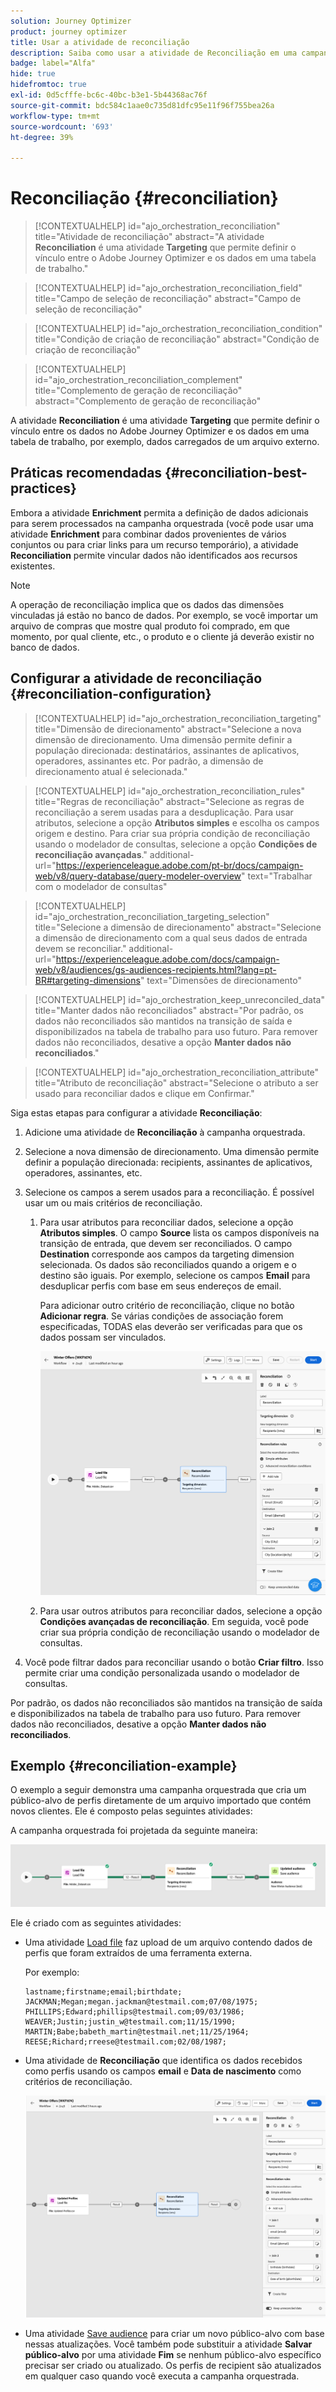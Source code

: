 ```yaml
---
solution: Journey Optimizer
product: journey optimizer
title: Usar a atividade de reconciliação
description: Saiba como usar a atividade de Reconciliação em uma campanha orquestrada
badge: label="Alfa"
hide: true
hidefromtoc: true
exl-id: 0d5cfffe-bc6c-40bc-b3e1-5b44368ac76f
source-git-commit: bdc584c1aae0c735d81dfc95e11f96f755bea26a
workflow-type: tm+mt
source-wordcount: '693'
ht-degree: 39%

---
```


# Reconciliação {#reconciliation}

>[!CONTEXTUALHELP]
>id="ajo_orchestration_reconciliation"
>title="Atividade de reconciliação"
>abstract="A atividade **Reconciliation** é uma atividade **Targeting** que permite definir o vínculo entre o Adobe Journey Optimizer e os dados em uma tabela de trabalho."

>[!CONTEXTUALHELP]
>id="ajo_orchestration_reconciliation_field"
>title="Campo de seleção de reconciliação"
>abstract="Campo de seleção de reconciliação"

>[!CONTEXTUALHELP]
>id="ajo_orchestration_reconciliation_condition"
>title="Condição de criação de reconciliação"
>abstract="Condição de criação de reconciliação"

>[!CONTEXTUALHELP]
>id="ajo_orchestration_reconciliation_complement"
>title="Complemento de geração de reconciliação"
>abstract="Complemento de geração de reconciliação"

A atividade **Reconciliation** é uma atividade **Targeting** que permite definir o vínculo entre os dados no Adobe Journey Optimizer e os dados em uma tabela de trabalho, por exemplo, dados carregados de um arquivo externo.

## Práticas recomendadas {#reconciliation-best-practices}

Embora a atividade **Enrichment** permita a definição de dados adicionais para serem processados na campanha orquestrada (você pode usar uma atividade **Enrichment** para combinar dados provenientes de vários conjuntos ou para criar links para um recurso temporário), a atividade **Reconciliation** permite vincular dados não identificados aos recursos existentes.

>[!NOTE]
>A operação de reconciliação implica que os dados das dimensões vinculadas já estão no banco de dados.  Por exemplo, se você importar um arquivo de compras que mostre qual produto foi comprado, em que momento, por qual cliente, etc., o produto e o cliente já deverão existir no banco de dados.

## Configurar a atividade de reconciliação {#reconciliation-configuration}

>[!CONTEXTUALHELP]
>id="ajo_orchestration_reconciliation_targeting"
>title="Dimensão de direcionamento"
>abstract="Selecione a nova dimensão de direcionamento. Uma dimensão permite definir a população direcionada: destinatários, assinantes de aplicativos, operadores, assinantes etc. Por padrão, a dimensão de direcionamento atual é selecionada."

>[!CONTEXTUALHELP]
>id="ajo_orchestration_reconciliation_rules"
>title="Regras de reconciliação"
>abstract="Selecione as regras de reconciliação a serem usadas para a desduplicação. Para usar atributos, selecione a opção **Atributos simples** e escolha os campos origem e destino. Para criar sua própria condição de reconciliação usando o modelador de consultas, selecione a opção **Condições de reconciliação avançadas**."
>additional-url="https://experienceleague.adobe.com/pt-br/docs/campaign-web/v8/query-database/query-modeler-overview" text="Trabalhar com o modelador de consultas"

>[!CONTEXTUALHELP]
>id="ajo_orchestration_reconciliation_targeting_selection"
>title="Selecione a dimensão de direcionamento"
>abstract="Selecione a dimensão de direcionamento com a qual seus dados de entrada devem se reconciliar."
>additional-url="https://experienceleague.adobe.com/docs/campaign-web/v8/audiences/gs-audiences-recipients.html?lang=pt-BR#targeting-dimensions" text="Dimensões de direcionamento"

>[!CONTEXTUALHELP]
>id="ajo_orchestration_keep_unreconciled_data"
>title="Manter dados não reconciliados"
>abstract="Por padrão, os dados não reconciliados são mantidos na transição de saída e disponibilizados na tabela de trabalho para uso futuro. Para remover dados não reconciliados, desative a opção **Manter dados não reconciliados**."

>[!CONTEXTUALHELP]
>id="ajo_orchestration_reconciliation_attribute"
>title="Atributo de reconciliação"
>abstract="Selecione o atributo a ser usado para reconciliar dados e clique em Confirmar."

Siga estas etapas para configurar a atividade **Reconciliação**:

1. Adicione uma atividade de **Reconciliação** à campanha orquestrada.

1. Selecione a nova dimensão de direcionamento. Uma dimensão permite definir a população direcionada: recipients, assinantes de aplicativos, operadores, assinantes, etc.

1. Selecione os campos a serem usados para a reconciliação. É possível usar um ou mais critérios de reconciliação.

   1. Para usar atributos para reconciliar dados, selecione a opção **Atributos simples**. O campo **Source** lista os campos disponíveis na transição de entrada, que devem ser reconciliados. O campo **Destination** corresponde aos campos da targeting dimension selecionada. Os dados são reconciliados quando a origem e o destino são iguais. Por exemplo, selecione os campos **Email** para desduplicar perfis com base em seus endereços de email.

      Para adicionar outro critério de reconciliação, clique no botão **Adicionar regra**. Se várias condições de associação forem especificadas, TODAS elas deverão ser verificadas para que os dados possam ser vinculados.

      ![](../assets/workflow-reconciliation-criteria.png)

   1. Para usar outros atributos para reconciliar dados, selecione a opção **Condições avançadas de reconciliação**. Em seguida, você pode criar sua própria condição de reconciliação usando o modelador de consultas.

1. Você pode filtrar dados para reconciliar usando o botão **Criar filtro**. Isso permite criar uma condição personalizada usando o modelador de consultas.

Por padrão, os dados não reconciliados são mantidos na transição de saída e disponibilizados na tabela de trabalho para uso futuro. Para remover dados não reconciliados, desative a opção **Manter dados não reconciliados**.

## Exemplo {#reconciliation-example}

O exemplo a seguir demonstra uma campanha orquestrada que cria um público-alvo de perfis diretamente de um arquivo importado que contém novos clientes. Ele é composto pelas seguintes atividades:

A campanha orquestrada foi projetada da seguinte maneira:

![](../assets/workflow-reconciliation-sample-1.0.png)


Ele é criado com as seguintes atividades:

* Uma atividade [Load file](load-file.md) faz upload de um arquivo contendo dados de perfis que foram extraídos de uma ferramenta externa.

  Por exemplo:

  ```
  lastname;firstname;email;birthdate;
  JACKMAN;Megan;megan.jackman@testmail.com;07/08/1975;
  PHILLIPS;Edward;phillips@testmail.com;09/03/1986;
  WEAVER;Justin;justin_w@testmail.com;11/15/1990;
  MARTIN;Babe;babeth_martin@testmail.net;11/25/1964;
  REESE;Richard;rreese@testmail.com;02/08/1987;
  ```

* Uma atividade de **Reconciliação** que identifica os dados recebidos como perfis usando os campos **email** e **Data de nascimento** como critérios de reconciliação.

  ![](../assets/workflow-reconciliation-sample-1.1.png)

* Uma atividade [Save audience](save-audience.md) para criar um novo público-alvo com base nessas atualizações. Você também pode substituir a atividade **Salvar público-alvo** por uma atividade **Fim** se nenhum público-alvo específico precisar ser criado ou atualizado. Os perfis de recipient são atualizados em qualquer caso quando você executa a campanha orquestrada.
